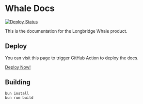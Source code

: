 # Whale Docs

[![Deploy Status](https://github.com/longbridgeapp/whale-docs/actions/workflows/release.yml/badge.svg)](https://github.com/longbridgeapp/whale-docs/actions/workflows/release.yml)

This is the documentation for the Longbridge Whale product.

## Deploy

You can visit this page to trigger GitHub Action to deploy the docs.

[Deploy Now!](https://github.com/longbridgeapp/whale-docs/actions/workflows/publish.yml)

## Building

```bash
bun install
bun run build
```
